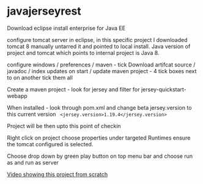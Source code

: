 # javajerseyrest

Download eclipse install enterprise for Java EE

configure tomcat server in eclipse, in this specific project I downloaded tomcat 8 manually untarred it and pointed to local install. 
Java version of project and tomcat which points to internal project is Java 8.

configure windows / preferences / maven - tick Download artifcat source / javadoc / index updates on start / update maven project - 4 tick boxes next to on another tick them all

Create a maven project - look for jersey and filter for jersey-quickstart-webapp

When installed - look through pom.xml and change beta jersey.version to this current version ` <jersey.version>1.19.4</jersey.version>`

Project will be then upto this point of checkin


Right click on project choose properties under targeted Runtimes ensure the tomcat configured is selected. 

Choose drop down by green play button on top menu bar and choose run as and run as server


[Video showing this project from scratch](https://www.youtube.com/watch?v=QwjOtVkGaVc)
